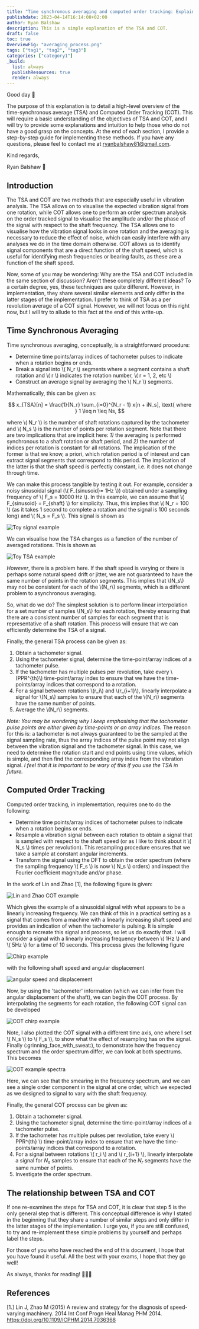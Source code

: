 ```yaml
---
title: "Time synchronous averaging and computed order tracking: Explained"
publishdate: 2023-04-14T16:14:08+02:00
author: Ryan Balshaw
description: This is a simple explanation of the TSA and COT.
draft: false
toc: true
OverviewFig: "averaging_process.png"
tags: ["tag1", "tag2", "tag3"]
categories: ["category1"]
_build:
  list: always
  publishResources: true
  render: always
---
```


Good day 👋

The purpose of this explanation is to detail a high-level overview of the time-synchronous average (TSA) and Computed Order Tracking (COT). This will require a basic understanding of the objectives of TSA and COT, and I will try to provide some explanations and intuition to help those who do not have a good grasp on the concepts. At the end of each section, I provide a step-by-step guide for implementing these methods. If you have any questions, please feel to contact me at ryanbalshaw81@gmail.com.

Kind regards,

Ryan Balshaw 🦮

## Introduction

The TSA and COT are two methods that are especially useful in vibration analysis. The TSA allows on to visualise the expected vibration signal from one rotation, while COT allows one to perform an order spectrum analysis on the order tracked signal to visualise the amplitude and/or the phase of the signal with respect to the shaft frequency. The TSA allows one to visualise how the vibration signal looks in one rotation and the averaging is necessary to reduce the effect of noise, which can easily interfere with any analyses we do in the time domain otherwise. COT allows us to identify signal components that are a direct function of the shaft speed, which is useful for identifying mesh frequencies or bearing faults, as these are a function of the shaft speed.

Now, some of you may be wondering: Why are the TSA and COT included in the same section of discussion? Aren't these completely different ideas? To a certain degree, yes, these techniques are quite different. However, in implementation, they share several similar elements and only differ in the latter stages of the implementation. I prefer to think of TSA as a per revolution average of a COT signal. However, we will not focus on this right now, but I will try to allude to this fact at the end of this write-up.

## Time Synchronous Averaging

Time synchronous averaging, conceptually, is a straightforward procedure:
- Determine time points/array indices of tachometer pulses to indicate when a rotation begins or ends.
- Break a signal into \\( N_r \\) segments where a segment contains a shaft rotation and \\( r \\) indicates the rotation number, \\( r = 1, 2, etc \\)
- Construct an average signal by averaging the \\( N_r \\) segments.

Mathematically, this can be given as:

$$
x_{TSA}[n] = \frac{1}{N_r} \sum_{i=0}^{N_r - 1} x[n + iN_s], \text{ where } 1 \leq n \leq Ns,
$$

where \\( N_r \\) is the number of shaft rotations captured by the tachometer and \\( N_s \\) is the number of points per rotation segment. Note that there are two implications that are implicit here: _1)_ the averaging is performed synchronous to a shaft rotation or shaft period, and _2)_ the number of indices per rotation is constant for all rotations. The implication of the former is that we know, a priori, which rotation period is of interest and can extract signal segments that correspond to this period. The implication of the latter is that the shaft speed is perfectly constant, i.e. it does not change through time.

We can make this process tangible by testing it out. For example, consider a noisy sinusoidal signal (\\( F_{sinusoid}= 1Hz \\)) obtained under a sampling frequency of \\( F_s = 10000 Hz \\). In this example, we can assume that \\( F_{sinusoid} = F_{shaft} \\) for simplicity. Thus,  this implies that \\( N_r = 100 \\) (as it takes 1 second to complete a rotation and the signal is 100 seconds long) and \\( N_s = F_s \\). This signal is shown as

![Toy signal example](toy_signal.png)

We can visualise how the TSA changes as a function of the number of averaged rotations. This is shown as

![Toy TSA example](averaging_process.png)

_However_, there is a problem here. If the shaft speed is varying or there is perhaps some natural speed drift or jitter, we are not guaranteed to have the same number of points in the rotation segments. This implies that \\(N_s\\) may not be consistent for each of the \\(N_r\\) segments, which is a different problem to asynchronous averaging.

So, what do we do? The simplest solution is to perform linear interpolation for a set number  of samples \\(N_s\\) for each rotation, thereby ensuring that there are a consistent number of samples for each segment that is representative of a shaft rotation. This process will ensure that we can efficiently determine the TSA of a signal.

Finally, the general TSA process can be given as:
1. Obtain a tachometer signal.
2. Using the tachometer signal, determine the time-point/array indices of a tachometer pulse.
3. If the tachometer has multiple pulses per revolution, take every \\(PPR^{th}\\) time-point/array index to ensure that we have the time-points/array indices that correspond to a rotation.
4. For a signal between rotations \\(r_i\\) and \\(r_{i+1}\\), linearly interpolate a signal for \\(N_s\\) samples to ensure that each of the \\(N_r\\) segments have the same number of points.
5. Average the \\(N_r\\) segments.

_Note: You may be wondering why I keep emphasising that the tachometer pulse points are either given by time-points or an array indices._ The reason for this is: a tachometer is not always guaranteed to be the sampled at the signal sampling rate, thus the array indices of the pulse point may not align between the vibration signal and the tachometer signal. In this case, we need to determine the rotation start and end points using time values, which is simple, and then find the corresponding array index from the vibration signal. *I feel that it is important to be wary of this if you use the TSA in future.*

## Computed Order Tracking

Computed order tracking, in implementation, requires one to do the following:
- Determine time points/array indices of tachometer pulses to indicate when a rotation begins or ends.
- Resample a vibration signal between each rotation to obtain a signal that is sampled with respect to the shaft speed (or as I like to think about it \\( N_s \\) times per revolution). This resampling procedure ensures that we take a sample at constant angular increments.
- Transform the signal using the DFT to obtain the order spectrum (where the sampling frequency \\( F_s \\) is now \\( N_s \\) orders) and inspect the Fourier coefficient magnitude and/or phase.

In the work of Lin and Zhao [1], the following figure is given:

![Lin and Zhao COT example](COT_process.png)

Which gives the example of a sinusoidal signal with what appears to be a linearly increasing frequency. We can think of this in a practical setting as a signal that comes from a machine with a linearly increasing shaft speed and provides an indication of when the tachometer is pulsing. It is simple enough to recreate this signal and process, so let us do exactly that. I will consider a signal with a linearly increasing frequency between \\( 1Hz \\) and \\( 5Hz \\) for a time of 10 seconds. This process gives the following figure

![Chirp example](COT_signal.png)

with the following shaft speed and angular displacement

![angular speed and displacement](COT_speeds.png)

Now, by using the 'tachometer' information (which we can infer from the angular displacement of the shaft), we can begin the COT process. By interpolating the segments for each rotation, the following COT signal can be developed

![COT chirp example](COT_resampled_signal.png)

Note, I also plotted the COT signal with a different time axis, one where I set \\( N_s \\) to \\( F_s \\), to show what the effect of resampling has on the signal. Finally (:grinning_face_with_sweat:), to demonstrate how the frequency spectrum and the order spectrum differ, we can look at both spectrums. This becomes

![COT example spectra](COT_spectrum.png)

Here, we can see that the smearing in the frequency spectrum, and we can see a single order component in the signal at one order, which we expected as we designed to signal to vary with the shaft frequency.

Finally, the general COT process can be given as:
1. Obtain a tachometer signal.
2. Using the tachometer signal, determine the time-point/array indices of a tachometer pulse.
3. If the tachometer has multiple pulses per revolution, take every \\( PPR^{th} \\) time-point/array index to ensure that we have the time-points/array indices that correspond to a rotation.
4. For a signal between rotations \\( r_i \\) and \\( r_{i+1} \\), linearly interpolate a signal for $N_s$ samples to ensure that each of the $N_r$ segments have the same number of points.
5. Investigate the order spectrum.

## The relationship between TSA and COT

If one re-examines the steps for TSA and COT, it is clear that step 5 is the only general step that is different. This conceptual difference is why I stated in the beginning that they share a number of similar steps and only differ in the latter stages of the implementation. I urge you, if you are still confused, to try and re-implement these simple problems by yourself and perhaps label the steps.

For those of you who have reached the end of this document, I hope that you have found it useful. All the best with your exams, I hope that they go well!

As always, thanks for reading! 👨🏼‍💻

## References

[1.] Lin J, Zhao M (2015) A review and strategy for the diagnosis of speed-varying machinery. 2014 Int Conf Progn Heal Manag PHM 2014. https://doi.org/10.1109/ICPHM.2014.7036368
